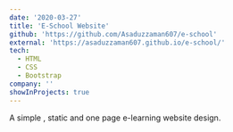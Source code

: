 ```yaml
---
date: '2020-03-27'
title: 'E-School Website'
github: 'https://github.com/Asaduzzaman607/e-school'
external: 'https://asaduzzaman607.github.io/e-school/'
tech:
  - HTML
  - CSS
  - Bootstrap
company: ''
showInProjects: true
---
```

A simple , static and one page e-learning website design.
